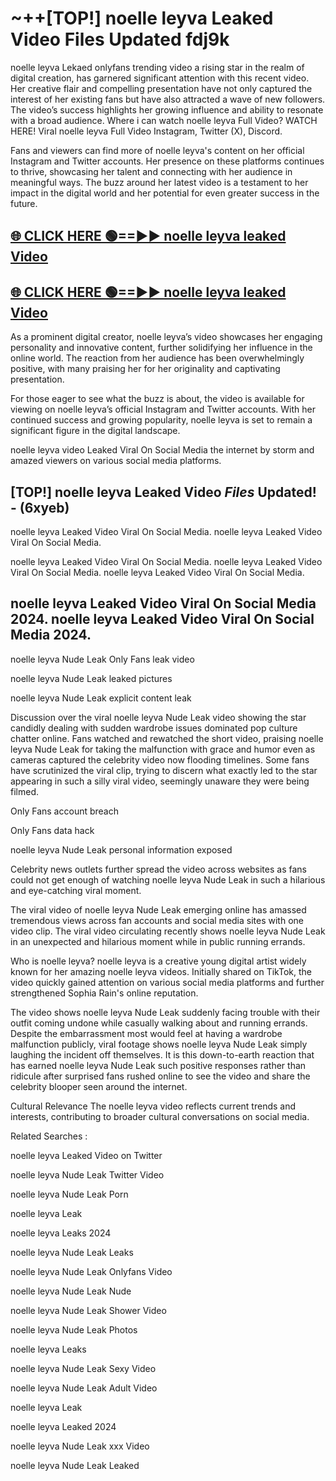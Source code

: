 # ~++[TOP!] noelle leyva Leaked Video Files Updated fdj9k

 noelle leyva Lekaed onlyfans trending video a rising star in the realm of digital creation, has garnered significant attention with this recent video. Her creative flair and compelling presentation have not only captured the interest of her existing fans but have also attracted a wave of new followers. The video’s success highlights her growing influence and ability to resonate with a broad audience.
Where i can watch  noelle leyva Full Video? WATCH HERE! Viral  noelle leyva Full Video Instagram, Twitter (X), Discord.


Fans and viewers can find more of  noelle leyva's content on her official Instagram and Twitter accounts. Her presence on these platforms continues to thrive, showcasing her talent and connecting with her audience in meaningful ways. The buzz around her latest video is a testament to her impact in the digital world and her potential for even greater success in the future.


## [🌐 CLICK HERE 🟢==►►  noelle leyva leaked Video ](https://onlyclips.site?title=noelle_leyva&ref=git)

## [🌐 CLICK HERE 🟢==►►  noelle leyva leaked Video ](https://onlyclips.site?title=noelle_leyva&ref=git)


As a prominent digital creator,  noelle leyva’s video showcases her engaging personality and innovative content, further solidifying her influence in the online world. The reaction from her audience has been overwhelmingly positive, with many praising her for her originality and captivating presentation.

For those eager to see what the buzz is about, the video is available for viewing on  noelle leyva’s official Instagram and Twitter accounts. With her continued success and growing popularity,  noelle leyva is set to remain a significant figure in the digital landscape.


  noelle leyva video Leaked Viral On Social Media the internet by storm and amazed viewers on various social media platforms.


## [TOP!]  noelle leyva Leaked Video *Files* Updated! - (6xyeb) 

 noelle leyva Leaked Video Viral On Social Media. noelle leyva Leaked Video Viral On Social Media.

 noelle leyva Leaked Video Viral On Social Media. noelle leyva Leaked Video Viral On Social Media. noelle leyva Leaked Video Viral On Social Media.


##  noelle leyva Leaked Video Viral On Social Media 2024. noelle leyva Leaked Video Viral On Social Media 2024.
 noelle leyva Nude Leak Only Fans leak video

 noelle leyva Nude Leak leaked pictures

 noelle leyva Nude Leak explicit content leak

Discussion over the viral  noelle leyva Nude Leak video showing the star candidly dealing with sudden wardrobe issues dominated pop culture chatter online. Fans watched and rewatched the short video, praising  noelle leyva Nude Leak for taking the malfunction with grace and humor even as cameras captured the celebrity video now flooding timelines. Some fans have scrutinized the viral clip, trying to discern what exactly led to the star appearing in such a silly viral video, seemingly unaware they were being filmed.


Only Fans account breach

Only Fans data hack

 noelle leyva Nude Leak personal information exposed

Celebrity news outlets further spread the video across websites as fans could not get enough of watching  noelle leyva Nude Leak in such a hilarious and eye-catching viral moment.


The viral video of  noelle leyva Nude Leak emerging online has amassed tremendous views across fan accounts and social media sites with one video clip. The viral video circulating recently shows  noelle leyva Nude Leak in an unexpected and hilarious moment while in public running errands.


Who is  noelle leyva?  noelle leyva is a creative young digital artist widely known for her amazing  noelle leyva videos. Initially shared on TikTok, the video quickly gained attention on various social media platforms and further strengthened Sophia Rain's online reputation.

The video shows  noelle leyva Nude Leak suddenly facing trouble with their outfit coming undone while casually walking about and running errands. Despite the embarrassment most would feel at having a wardrobe malfunction publicly, viral footage shows  noelle leyva Nude Leak simply laughing the incident off themselves. It is this down-to-earth reaction that has earned  noelle leyva Nude Leak such positive responses rather than ridicule after surprised fans rushed online to see the video and share the celebrity blooper seen around the internet.

Cultural Relevance The  noelle leyva video reflects current trends and interests, contributing to broader cultural conversations on social media.

Related Searches :

 noelle leyva Leaked Video on Twitter

 noelle leyva Nude Leak Twitter Video

 noelle leyva Nude Leak Porn

 noelle leyva Leak 

 noelle leyva Leaks 2024

 noelle leyva Nude Leak Leaks

 noelle leyva Nude Leak Onlyfans Video

 noelle leyva Nude Leak Nude

 noelle leyva Nude Leak Shower Video

 noelle leyva Nude Leak Photos

 noelle leyva Leaks

 noelle leyva Nude Leak Sexy Video

 noelle leyva Nude Leak Adult Video

 noelle leyva Leak

 noelle leyva Leaked 2024

 noelle leyva Nude Leak xxx Video

 noelle leyva Nude Leak Leaked